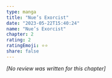 ```yaml
---
type: manga
title: "Nue’s Exorcist"
date: "2023-05-22T15:40:24"
name: "Nue’s Exorcist"
chapter: 2
rating: 2
ratingEmoji: ⭐️⭐️
share: false
---
```


*[No review was written for this chapter]*

